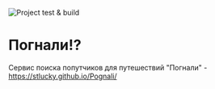 ![Project test & build](https://github.com/stLucky/Pognali/workflows/Project%20test%20&%20build/badge.svg?branch=master)
# Погнали!?
Сервис поиска попутчиков для путешествий "Погнали" - https://stlucky.github.io/Pognali/

